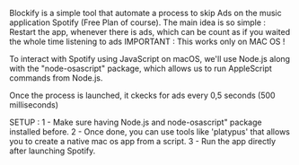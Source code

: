 Blockify is a simple tool that automate a process to skip Ads on the music application Spotify (Free Plan of course).
The main idea is so simple : Restart the app, whenever there is ads, which can be count as if you waited the whole time listening to ads
IMPORTANT : This works only on MAC OS !

To interact with Spotify using JavaScript on macOS, we'll use Node.js along with the "node-osascript" package,
which allows us to run AppleScript commands from Node.js. 

Once the process is launched, it ckecks for ads every 0,5 seconds (500 milliseconds)

SETUP : 
1 - Make sure having Node.js and node-osascript" package installed before.
2 - Once done, you can use tools like 'platypus' that allows you to create a native mac os app from a script.
3 - Run the app directly after launching Spotify.
